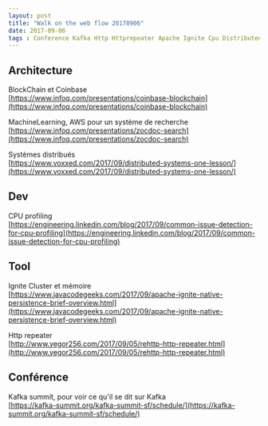 ```yaml
---
layout: post
title: "Walk on the web flow 20170906"
date: 2017-09-06
tags : Conference Kafka Http Httprepeater Apache Ignite Cpu Distributedsystem Machinelearning AWS Coinbase Blockchain Webflowwalk
---
```


## Architecture

BlockChain et Coinbase  
[https://www.infoq.com/presentations/coinbase-blockchain](https://www.infoq.com/presentations/coinbase-blockchain)

MachineLearning, AWS pour un système de recherche  
[https://www.infoq.com/presentations/zocdoc-search](https://www.infoq.com/presentations/zocdoc-search)

Systèmes distribués  
[https://www.voxxed.com/2017/09/distributed-systems-one-lesson/](https://www.voxxed.com/2017/09/distributed-systems-one-lesson/)

## Dev

CPU profiling  
[https://engineering.linkedin.com/blog/2017/09/common-issue-detection-for-cpu-profiling](https://engineering.linkedin.com/blog/2017/09/common-issue-detection-for-cpu-profiling)

## Tool

Ignite Cluster et mémoire  
[https://www.javacodegeeks.com/2017/09/apache-ignite-native-persistence-brief-overview.html](https://www.javacodegeeks.com/2017/09/apache-ignite-native-persistence-brief-overview.html)

Http repeater  
[http://www.yegor256.com/2017/09/05/rehttp-http-repeater.html](http://www.yegor256.com/2017/09/05/rehttp-http-repeater.html)

## Conférence

Kafka summit, pour voir ce qu'il se dit sur Kafka  
[https://kafka-summit.org/kafka-summit-sf/schedule/](https://kafka-summit.org/kafka-summit-sf/schedule/) 
